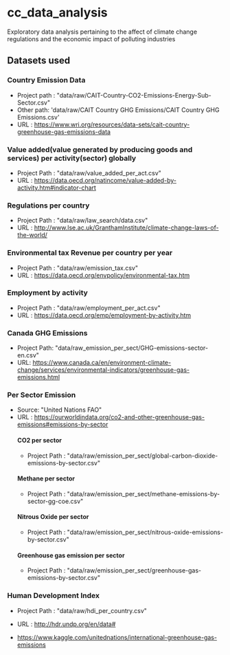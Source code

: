 # cc_data_analysis
Exploratory data analysis pertaining to the affect of climate change regulations and the economic impact of polluting industries

## Datasets used

  ### Country Emission Data 
  - Project path : "data/raw/CAIT-Country-CO2-Emissions-Energy-Sub-Sector.csv"
  - Other path: 'data/raw/CAIT Country GHG Emissions/CAIT Country GHG Emissions.csv'
  - URL : https://www.wri.org/resources/data-sets/cait-country-greenhouse-gas-emissions-data

  ### Value added(value generated by producing goods and services) per activity(sector) globally
  - Project Path : "data/raw/value_added_per_act.csv"
  - URL : https://data.oecd.org/natincome/value-added-by-activity.htm#indicator-chart

  ### Regulations per country 
  - Project Path : "data/raw/law_search/data.csv"
  - URL : http://www.lse.ac.uk/GranthamInstitute/climate-change-laws-of-the-world/

  ### Environmental tax Revenue per country per year
  - Project Path : "data/raw/emission_tax.csv"
  - URL : https://data.oecd.org/envpolicy/environmental-tax.htm

  ### Employment by activity 
  - Project Path : "data/raw/employment_per_act.csv"
  - URL : https://data.oecd.org/emp/employment-by-activity.htm
  ### Canada GHG Emissions
  - Project Path: "data/raw_emission_per_sect/GHG-emissions-sector-en.csv"
  - URL: https://www.canada.ca/en/environment-climate-change/services/environmental-indicators/greenhouse-gas-emissions.html

  ### Per Sector Emission 
  - Source: "United Nations FAO"
  - URL : https://ourworldindata.org/co2-and-other-greenhouse-gas-emissions#emissions-by-sector
      #### CO2 per sector
      - Project Path : "data/raw/emission_per_sect/global-carbon-dioxide-emissions-by-sector.csv"
      #### Methane per sector
      - Project Path : "data/raw/emission_per_sect/methane-emissions-by-sector-gg-coe.csv"
      #### Nitrous Oxide per sector
      - Project Path : "data/raw/emission_per_sect/nitrous-oxide-emissions-by-sector.csv"
      #### Greenhouse gas emission per sector
      - Project Path : "data/raw/emission_per_sect/greenhouse-gas-emissions-by-sector.csv"  
  ### Human Development Index 
  - Project Path : "data/raw/hdi_per_country.csv"
  - URL : http://hdr.undp.org/en/data#
  
  
- https://www.kaggle.com/unitednations/international-greenhouse-gas-emissions
